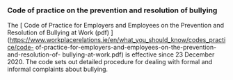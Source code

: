 ###  Code of practice on the prevention and resolution of bullying

The [ Code of Practice for Employers and Employees on the Prevention and
Resolution of Bullying at Work (pdf)
](https://www.workplacerelations.ie/en/what_you_should_know/codes_practice/code-
of-practice-for-employers-and-employees-on-the-prevention-and-resolution-of-
bullying-at-work.pdf) is effective since 23 December 2020. The code sets out
detailed procedure for dealing with formal and informal complaints about
bullying.

